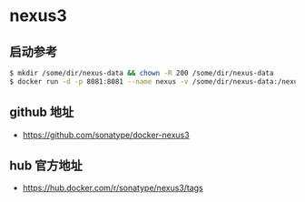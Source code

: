 # nexus3

## 启动参考

```bash
$ mkdir /some/dir/nexus-data && chown -R 200 /some/dir/nexus-data
$ docker run -d -p 8081:8081 --name nexus -v /some/dir/nexus-data:/nexus-data sonatype/nexus3
```

## github 地址

- https://github.com/sonatype/docker-nexus3

## hub 官方地址

- https://hub.docker.com/r/sonatype/nexus3/tags
